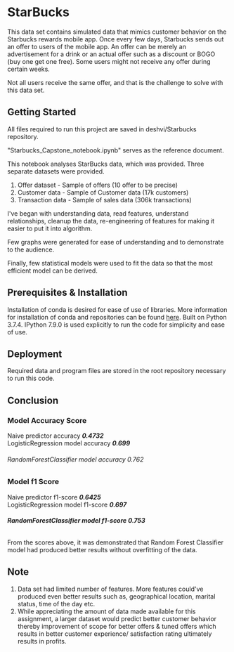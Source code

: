 # StarBucks

This data set contains simulated data that mimics customer behavior on the Starbucks rewards mobile app. Once every few days, Starbucks sends out an offer to users of the mobile app. An offer can be merely an advertisement for a drink or an actual offer such as a discount or BOGO (buy one get one free). Some users might not receive any offer during certain weeks.

Not all users receive the same offer, and that is the challenge to solve with this data set.

## Getting Started

All files required to run this project are saved in deshvi/Starbucks repository.

"Starbucks_Capstone_notebook.ipynb" serves as the reference document.

This notebook analyses StarBucks data, which was provided. Three separate datasets were provided.

1. Offer dataset - Sample of offers (10 offer to be precise)
2. Customer data - Sample of Customer data (17k customers)
3. Transaction data - Sample of sales data (306k transactions)

I've began with understanding data, read features, understand relationships, cleanup the data, re-engineering of features for making it easier to put it into algorithm.

Few graphs were generated for ease of understanding and to demonstrate to the audience.

Finally, few statistical models were used to fit the data so that the most efficient model can be derived.

## Prerequisites & Installation

Installation of conda is desired for ease of use of libraries. More information for installation of conda and repositories can be found [here](https://docs.conda.io/en/latest/).  Built on Python 3.7.4. IPython 7.9.0 is used explicitly to run the code for simplicity and ease of use.

## Deployment

Required data and program files are stored in the root repository necessary to run this code. 

## Conclusion

### Model Accuracy Score

 Naive predictor accuracy ***0.4732***\
 LogisticRegression model accuracy ***0.699***

######  *RandomForestClassifier model accuracy 0.762*


  ### Model f1 Score

 Naive predictor f1-score ***0.6425***\
 LogisticRegression model f1-score ***0.697***

######  ***RandomForestClassifier model f1-score 0.753***

 From the scores above, it was demonstrated that Random Forest Classifier model had produced better results without overfitting of the data.

## Note

1. Data set had limited number of features. More features could've produced even better results such as, geographical location, marital status, time of the day etc.
2. While appreciating the amount of data made available for this assignment, a larger dataset would predict better customer behavior thereby improvement of scope for better offers & tuned offers which results in better customer experience/ satisfaction rating ultimately results in profits.
